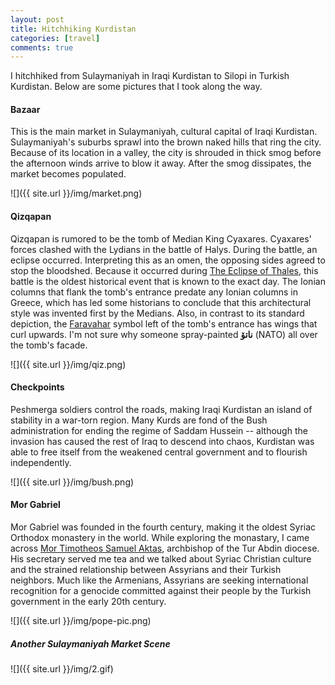 ```yaml
---
layout: post
title: Hitchhiking Kurdistan
categories: [travel]
comments: true
---
```


I hitchhiked from Sulaymaniyah in Iraqi Kurdistan to Silopi in Turkish Kurdistan. Below are some pictures that I took along the way.

#### Bazaar

This is the main market in Sulaymaniyah, cultural capital of Iraqi Kurdistan. Sulaymaniyah's suburbs sprawl into the brown naked hills that ring the city. Because of its location in a valley, the city is shrouded in thick smog before the afternoon winds arrive to blow it away. After the smog dissipates, the market becomes populated.

![]({{ site.url }}/img/market.png)

#### Qizqapan

Qizqapan is rumored to be the tomb of Median King Cyaxares. Cyaxares' forces clashed with the Lydians in the battle of Halys. During the battle, an eclipse occurred. Interpreting this as an omen, the opposing sides agreed to stop the bloodshed. Because it occurred during [The Eclipse of Thales](https://en.wikipedia.org/wiki/Eclipse_of_Thales), this battle is the oldest historical event that is known to the exact day. The Ionian columns that flank the tomb's entrance predate any Ionian columns in Greece, which has led some historians to conclude that this architectural style was invented first by the Medians. Also, in contrast to its standard depiction, the [Faravahar](https://en.wikipedia.org/wiki/Faravahar) symbol left of the tomb's entrance has wings that curl upwards. I'm not sure why someone spray-painted **ناتۆ** (NATO) all over the tomb's facade.

![]({{ site.url }}/img/qiz.png)

<!--more-->

#### Checkpoints

Peshmerga soldiers control the roads, making Iraqi Kurdistan an island of stability in a war-torn region. Many Kurds are fond of the Bush administration for ending the regime of Saddam Hussein -- although the invasion has caused the rest of Iraq to descend into chaos, Kurdistan was able to free itself from the weakened central government and to flourish independently.

![]({{ site.url }}/img/bush.png)

#### Mor Gabriel

Mor Gabriel was founded in the fourth century, making it the oldest Syriac Orthodox monastery in the world. While exploring the monastary, I came across [Mor Timotheos Samuel Aktas](http://www.syriacchristianity.info/bio/SyriacOrthodox/bio_TimotheosAktas.htm), archbishop of the Tur Abdin diocese. His secretary served me tea and we talked about Syriac Christian culture and the strained relationship between Assyrians and their Turkish neighbors. Much like the Armenians, Assyrians are seeking international recognition for a genocide committed against their people by the Turkish government in the early 20th century.

![]({{ site.url }}/img/pope-pic.png)


##### Another Sulaymaniyah Market Scene

![]({{ site.url }}/img/2.gif)
